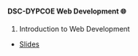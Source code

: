 #### DSC-DYPCOE Web Development 🌐

1. Introduction to Web Development

- [Slides](https://drive.google.com/file/d/1fMV0MMXA2kJ1IlVSN6u6HRoD03RfhDXZ/view?usp=sharing)

